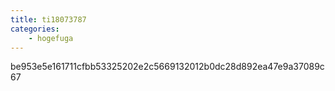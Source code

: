 ```yaml
---
title: ti18073787
categories:
    - hogefuga
---
```

be953e5e161711cfbb53325202e2c5669132012b0dc28d892ea47e9a37089c67